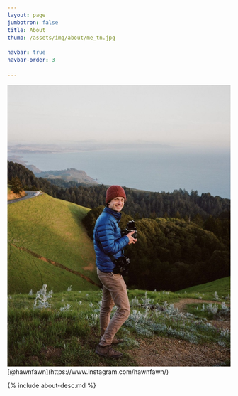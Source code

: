 ```yaml
---
layout: page
jumbotron: false
title: About
thumb: /assets/img/about/me_tn.jpg

navbar: true
navbar-order: 3

---
```


<div markdown="1" id="about-container">
  <div markdown="1" id="about-left">
  <img src="/assets/img/about/me_tn.jpg">
  <div markdown="1" class="caption">
  [@hawnfawn](https://www.instagram.com/hawnfawn/)
  </div>
  </div>

<div markdown="1" id="about-right">

  {% include about-desc.md %}

</div>